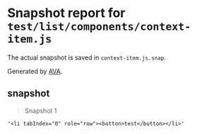 # Snapshot report for `test/list/components/context-item.js`

The actual snapshot is saved in `context-item.js.snap`.

Generated by [AVA](https://ava.li).

## snapshot

> Snapshot 1

    '<li tabIndex="0" role="row"><button>test</button></li>'
